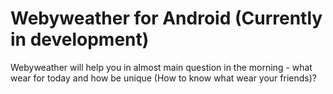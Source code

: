 Webyweather for Android (Currently in development)
===================

Webyweather will help you in almost main question in the morning - what wear for today and how be unique (How to know what wear your friends)?
